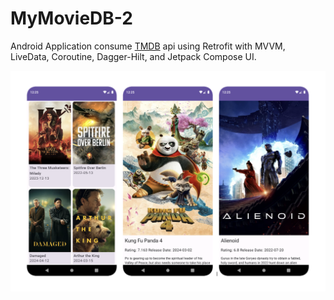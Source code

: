 # MyMovieDB-2
Android Application consume [TMDB](https://www.themoviedb.org/) api using Retrofit with MVVM, LiveData, Coroutine, Dagger-Hilt, and Jetpack Compose UI.

![Image](screen.png)